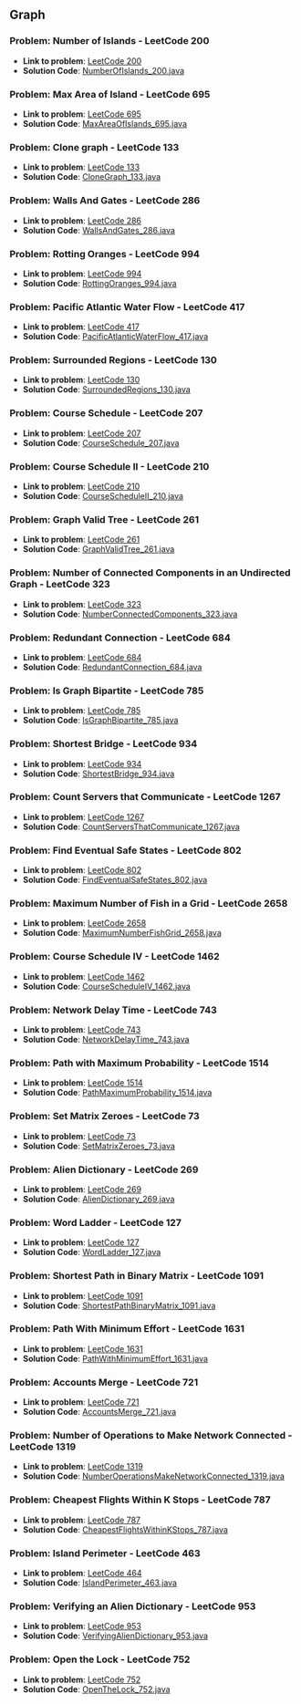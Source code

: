 ## Graph

### Problem: Number of Islands - LeetCode 200

- **Link to problem**: [LeetCode 200](https://leetcode.com/problems/number-of-islands/)
- **Solution Code**: [NumberOfIslands_200.java](NumberOfIslands_200.java)

### Problem: Max Area of Island - LeetCode 695

- **Link to problem**: [LeetCode 695](https://leetcode.com/problems/max-area-of-island/)
- **Solution Code**: [MaxAreaOfIslands_695.java](MaxAreaOfIslands_695.java)

### Problem: Clone graph - LeetCode 133

- **Link to problem**: [LeetCode 133](https://leetcode.com/problems/clone-graph/)
- **Solution Code**: [CloneGraph_133.java](CloneGraph_133.java)

### Problem: Walls And Gates - LeetCode 286

- **Link to problem**: [LeetCode 286](https://leetcode.com/problems/waves-and-gates/)
- **Solution Code**: [WallsAndGates_286.java](WallsAndGates_286.java)

### Problem: Rotting Oranges - LeetCode 994

- **Link to problem**: [LeetCode 994](https://leetcode.com/problems/rotting-oranges/)
- **Solution Code**: [RottingOranges_994.java](RottingOranges_994.java)

### Problem: Pacific Atlantic Water Flow - LeetCode 417

- **Link to problem**: [LeetCode 417](https://leetcode.com/problems/pacific-atlantic-water-flow/)
- **Solution Code**: [PacificAtlanticWaterFlow_417.java](PacificAtlanticWaterFlow_417.java)

### Problem: Surrounded Regions - LeetCode 130

- **Link to problem**: [LeetCode 130](https://leetcode.com/problems/surrounded-regions/)
- **Solution Code**: [SurroundedRegions_130.java](SurroundedRegions_130.java)

### Problem: Course Schedule - LeetCode 207

- **Link to problem**: [LeetCode 207](https://leetcode.com/problems/course-schedule/)
- **Solution Code**: [CourseSchedule_207.java](CourseSchedule_207.java)

### Problem: Course Schedule II - LeetCode 210

- **Link to problem**: [LeetCode 210](https://leetcode.com/problems/course-schedule-ii/)
- **Solution Code**: [CourseScheduleII_210.java](CourseScheduleII_210.java)

### Problem: Graph Valid Tree - LeetCode 261

- **Link to problem**: [LeetCode 261](https://leetcode.com/problems/graph-valid-tree/)
- **Solution Code**: [GraphValidTree_261.java](GraphValidTree_261.java)

### Problem: Number of Connected Components in an Undirected Graph - LeetCode 323

- **Link to problem**: [LeetCode 323](https://leetcode.com/problems/number-of-connected-components-in-an-undirected-graph/)
- **Solution Code**: [NumberConnectedComponents_323.java](NumberConnectedComponents_323.java)

### Problem: Redundant Connection - LeetCode 684

- **Link to problem**: [LeetCode 684](https://leetcode.com/problems/redundant-connection/)
- **Solution Code**: [RedundantConnection_684.java](RedundantConnection_684.java)

### Problem: Is Graph Bipartite - LeetCode 785

- **Link to problem**: [LeetCode 785](https://leetcode.com/problems/is-graph-bipartite/)
- **Solution Code**: [IsGraphBipartite_785.java](IsGraphBipartite_785.java)

### Problem: Shortest Bridge - LeetCode 934

- **Link to problem**: [LeetCode 934](https://leetcode.com/problems/shortest-bridge/)
- **Solution Code**: [ShortestBridge_934.java](ShortestBridge_934.java)

### Problem: Count Servers that Communicate - LeetCode 1267

- **Link to problem**: [LeetCode 1267](https://leetcode.com/problems/count-servers-that-communicate/)
- **Solution Code**: [CountServersThatCommunicate_1267.java](CountServersThatCommunicate_1267.java)

### Problem: Find Eventual Safe States - LeetCode 802

- **Link to problem**: [LeetCode 802](https://leetcode.com/problems/find-eventual-safe-states/)
- **Solution Code**: [FindEventualSafeStates_802.java](FindEventualSafeStates_802.java)

### Problem: Maximum Number of Fish in a Grid - LeetCode 2658

- **Link to problem**: [LeetCode 2658](https://leetcode.com/problems/maximum-number-of-fish-in-a-grid/)
- **Solution Code**: [MaximumNumberFishGrid_2658.java](MaximumNumberFishGrid_2658.java)

### Problem: Course Schedule IV - LeetCode 1462

- **Link to problem**: [LeetCode 1462](https://leetcode.com/problems/course-schedule-iv/)
- **Solution Code**: [CourseScheduleIV_1462.java](CourseScheduleIV_1462.java)

### Problem: Network Delay Time - LeetCode 743

- **Link to problem**: [LeetCode 743](https://leetcode.com/problems/network-delay-time/)
- **Solution Code**: [NetworkDelayTime_743.java](NetworkDelayTime_743.java)

### Problem: Path with Maximum Probability - LeetCode 1514

- **Link to problem**: [LeetCode 1514](https://leetcode.com/problems/path-with-maximum-probability/)
- **Solution Code**: [PathMaximumProbability_1514.java](PathMaximumProbability_1514.java)

### Problem: Set Matrix Zeroes - LeetCode 73

- **Link to problem**: [LeetCode 73](https://leetcode.com/problems/set-matrix-zeroes/)
- **Solution Code**: [SetMatrixZeroes_73.java](SetMatrixZeroes_73.java)

### Problem: Alien Dictionary - LeetCode 269

- **Link to problem**: [LeetCode 269](https://leetcode.com/problems/alien-dictionary/)
- **Solution Code**: [AlienDictionary_269.java](AlienDictionary_269.java)

### Problem: Word Ladder - LeetCode 127

- **Link to problem**: [LeetCode 127](https://leetcode.com/problems/word-ladder/)
- **Solution Code**: [WordLadder_127.java](WordLadder_127.java)

### Problem: Shortest Path in Binary Matrix - LeetCode 1091

- **Link to problem**: [LeetCode 1091](https://leetcode.com/problems/shortest-path-in-binary-matrix/)
- **Solution Code**: [ShortestPathBinaryMatrix_1091.java](ShortestPathBinaryMatrix_1091.java)

### Problem: Path With Minimum Effort - LeetCode 1631

- **Link to problem**: [LeetCode 1631](https://leetcode.com/problems/path-with-minimum-effort/)
- **Solution Code**: [PathWithMinimumEffort_1631.java](PathWithMinimumEffort_1631.java)

### Problem: Accounts Merge - LeetCode 721

- **Link to problem**: [LeetCode 721](https://leetcode.com/problems/accounts-merge)
- **Solution Code**: [AccountsMerge_721.java](AccountsMerge_721.java)

### Problem: Number of Operations to Make Network Connected - LeetCode 1319

- **Link to problem**: [LeetCode 1319](https://leetcode.com/problems/number-of-operations-to-make-network-connected)
- **Solution Code**: [NumberOperationsMakeNetworkConnected_1319.java](NumberOperationsMakeNetworkConnected_1319.java)

### Problem: Cheapest Flights Within K Stops - LeetCode 787

- **Link to problem**: [LeetCode 787](https://leetcode.com/problems/cheapest-flights-within-k-stops)
- **Solution Code**: [CheapestFlightsWithinKStops_787.java](CheapestFlightsWithinKStops_787.java)

### Problem: Island Perimeter - LeetCode 463

- **Link to problem**: [LeetCode 464](https://leetcode.com/problems/island-perimeter)
- **Solution Code**: [IslandPerimeter_463.java](IslandPerimeter_463.java)

### Problem: Verifying an Alien Dictionary - LeetCode 953

- **Link to problem**: [LeetCode 953](https://leetcode.com/problems/verifying-an-alien-dictionary)
- **Solution Code**: [VerifyingAlienDictionary_953.java](VerifyingAlienDictionary_953.java)

### Problem: Open the Lock - LeetCode 752

- **Link to problem**: [LeetCode 752](https://leetcode.com/problems/open-the-lock)
- **Solution Code**: [OpenTheLock_752.java](OpenTheLock_752.java)
